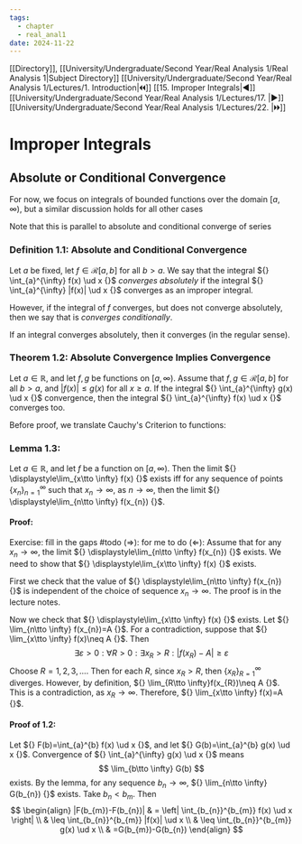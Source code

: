 ```yaml
---
tags:
  - chapter
  - real_anal1
date: 2024-11-22
---
```

[[Directory]], [[University/Undergraduate/Second Year/Real Analysis 1/Real Analysis 1|Subject Directory]]
[[University/Undergraduate/Second Year/Real Analysis 1/Lectures/1. Introduction|🞀🞀]] [[15. Improper Integrals|◀]] [[University/Undergraduate/Second Year/Real Analysis 1/Lectures/17. |▶]] [[University/Undergraduate/Second Year/Real Analysis 1/Lectures/22. |🞂🞂]]
# Improper Integrals
## Absolute or Conditional Convergence
For now, we focus on integrals of bounded functions over the domain ${} \left[ a,\, \infty  \right) {}$, but a similar discussion holds for all other cases

Note that this is parallel to absolute and conditional converge of series
### Definition 1.1: Absolute and Conditional Convergence
Let ${} a$ be fixed, let ${} f \in  \mathcal{R}[a,\, b] {}$ for all $b>a {}$. We say that the integral ${} \int_{a}^{\infty} f(x) \ud x  {}$ *converges absolutely* if the integral ${} \int_{a}^{\infty} |f(x)| \ud x  {}$ converges as an improper integral.

However, if the integral of $f$ converges, but does not converge absolutely, then we say that is *converges conditionally*. 

If an integral converges absolutely, then it converges (in the regular sense). 
### Theorem 1.2: Absolute Convergence Implies Convergence
Let ${} a \in \mathbb{R} {}$, and let ${} f,\, g {}$ be functions on ${} [a,\, \infty ) {}$. Assume that ${} f,\, g \in \mathcal{R}[a,\, b] {}$ for all $b>a {}$, and ${} |f(x)|\leq g(x) {}$ for all $x\geq a$. If the integral ${} \int_{a}^{\infty} g(x) \ud x  {}$ convergence, then the integral ${} \int_{a}^{\infty} f(x) \ud x  {}$ converges too. 

Before proof, we translate Cauchy's Criterion to functions:
### Lemma 1.3: 
Let ${} a \in \mathbb{R} {}$, and let $f$ be a function on ${} \left[ a,\, \infty \right) {}$. Then the limit ${} \displaystyle\lim_{x\tto \infty} f(x) {}$ exists iff for any sequence of points ${} \{ x_{n} \}_{n=1}^{\infty}  {}$ such that ${} x_{n}\to{}\infty  {}$, as ${} n\to{}\infty  {}$, then the limit ${} \displaystyle\lim_{n\tto \infty} f(x_{n}) {}$.
#### Proof:
Exercise: fill in the gaps #todo 
${} (\Rightarrow ) {}$: for me to do
${} (\Leftarrow ) {}$: Assume that for any ${} x_{n}\to{}\infty  {}$, the limit ${} \displaystyle\lim_{n\tto \infty} f(x_{n}) {}$ exists. We need to show that ${} \displaystyle\lim_{x\tto \infty} f(x) {}$ exists. 

First we check that the value of ${} \displaystyle\lim_{n\tto \infty} f(x_{n}) {}$ is independent of the choice of sequence ${} x_{n}\to{}\infty. {}$ The proof is in the lecture notes.

Now we check that ${} \displaystyle\lim_{x\tto \infty} f(x) {}$ exists. Let ${} \lim_{n\tto \infty} f(x_{n})=A {}$. For a contradiction, suppose that ${} \lim_{x\tto \infty} f(x)\neq A {}$. Then 
$$
\exists \varepsilon>0 : \forall R>0 :\exists x_{R}>R :|f(x_{R})-A|\geq \varepsilon
$$
Choose ${} R=1,\, 2,\, 3,\,\dots {}$. Then for each $R$, since $x_{R}>R$, then ${} \{ x_{R} \}_{R=1}^{\infty}  {}$ diverges. However, by definition, ${} \lim_{R\tto \infty}f(x_{R})\neq A {}$. This is a contradiction, as ${} x_{R}\to{}\infty  {}$. Therefore, ${} \lim_{x\tto \infty} f(x)=A {}$.

#### Proof of 1.2:
Let ${} F(b)=\int_{a}^{b} f(x) \ud x  {}$, and let ${} G(b)=\int_{a}^{b} g(x) \ud x  {}$. Convergence of ${} \int_{a}^{\infty} g(x) \ud x  {}$ means
$$
\lim_{b\tto \infty} G(b)
$$
exists. By the lemma, for any sequence ${} b_{n}\to{}\infty  {}$, ${} \lim_{n\tto \infty} G(b_{n}) {}$ exists. Take ${} b_{n}<b_{m} {}$. Then
$$
\begin{align}
 |F(b_{m})-F(b_{n})| &  = \left| \int_{b_{n}}^{b_{m}} f(x) \ud x  \right|    \\
 & \leq \int_{b_{n}}^{b_{m}} |f(x)| \ud x  \\
 & \leq  \int_{b_{n}}^{b_{m}} g(x) \ud x  \\
 & =G(b_{m})-G(b_{n})
 \end{align}
$$
